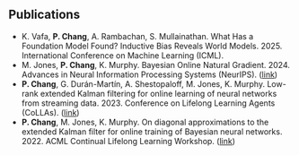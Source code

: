 
## Publications
- K. Vafa, **P. Chang**, A. Rambachan, S. Mullainathan. What Has a Foundation Model Found? Inductive Bias Reveals World Models. 2025. International Conference on Machine Learning (ICML).
- M. Jones, **P. Chang**, K. Murphy. Bayesian Online Natural Gradient. 2024. Advances in Neural Information Processing Systems (NeurIPS). ([link](https://arxiv.org/abs/2405.19681))
- **P. Chang**, G. Durán-Martín, A. Shestopaloff, M. Jones, K. Murphy. Low-rank extended Kalman filtering for online learning of neural networks from streaming data. 2023. Conference on Lifelong Learning Agents (CoLLAs). ([link](https://arxiv.org/abs/2305.19535))
- **P. Chang**, M. Jones, K. Murphy. On diagonal approximations to the extended Kalman filter for online training of Bayesian neural networks. 2022. ACML Continual Lifelong Learning Workshop. ([link](https://openreview.net/pdf?id=asgeEt25kk))

<!-- ## Research Assistant

- S. Mullainathan, A. Rambachan. From Predictive Algorithms to Automatic Generation of Anomalies. 2023. Working Paper. ([link](https://papers.ssrn.com/sol3/papers.cfm?abstract_id=4443738)) -->